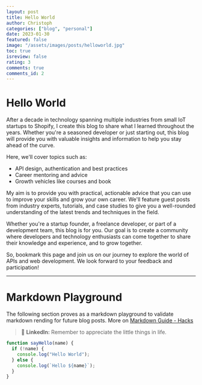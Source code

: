 ```yaml
---
layout: post
title: Hello World
author: Christoph
categories: ["blog", "personal"]
date: 2023-01-30
featured: false
image: "/assets/images/posts/helloworld.jpg"
toc: true
isreview: false
rating: 3
comments: true
comments_id: 2
---
```


# Hello World

After a decade in technology spanning multiple industries from small IoT startups to Shopify, I create this blog to share what I learned throughout the years. Whether you're a seasoned developer or just starting out, this blog will provide you with valuable insights and information to help you stay ahead of the curve.

Here, we'll cover topics such as:

- API design, authentication and best practices
- Career mentoring and advice
- Growth vehicles like courses and book

My aim is to provide you with practical, actionable advice that you can use to improve your skills and grow your own career. We'll feature guest posts from industry experts, tutorials, and case studies to give you a well-rounded understanding of the latest trends and techniques in the field.

Whether you're a startup founder, a freelance developer, or part of a development team, this blog is for you. Our goal is to create a community where developers and technology enthusiasts can come together to share their knowledge and experience, and to grow together.

So, bookmark this page and join us on our journey to explore the world of APIs and web development. We look forward to your feedback and participation!

---

# Markdown Playground

The following section proves as a markdown playground to validate markdown rending for future blog posts. More on [Markdown Guide - Hacks](https://www.markdownguide.org/hacks/)

> 🚀 **LinkedIn:** Remember to appreciate the little things in life.

```javascript
function sayHello(name) {
  if (!name) {
    console.log("Hello World");
  } else {
    console.log(`Hello ${name}`);
  }
}
```
